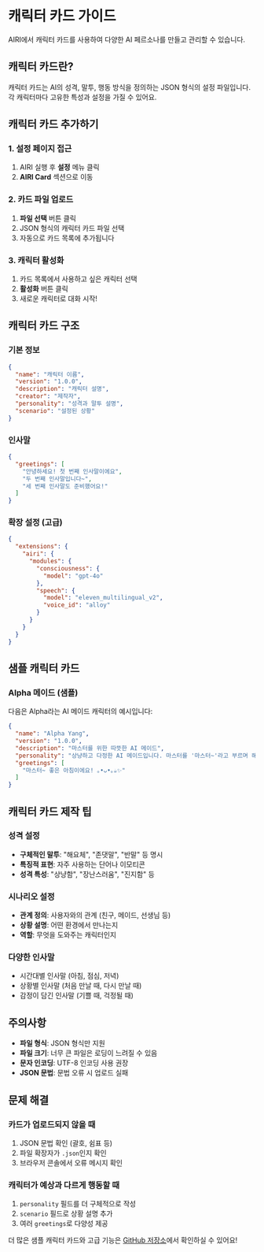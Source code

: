 # 캐릭터 카드 가이드

AIRI에서 캐릭터 카드를 사용하여 다양한 AI 페르소나를 만들고 관리할 수 있습니다.

## 캐릭터 카드란?

캐릭터 카드는 AI의 성격, 말투, 행동 방식을 정의하는 JSON 형식의 설정 파일입니다. 각 캐릭터마다 고유한 특성과 설정을 가질 수 있어요.

## 캐릭터 카드 추가하기

### 1. 설정 페이지 접근
1. AIRI 실행 후 **설정** 메뉴 클릭
2. **AIRI Card** 섹션으로 이동

### 2. 카드 파일 업로드
1. **파일 선택** 버튼 클릭
2. JSON 형식의 캐릭터 카드 파일 선택
3. 자동으로 카드 목록에 추가됩니다

### 3. 캐릭터 활성화
1. 카드 목록에서 사용하고 싶은 캐릭터 선택
2. **활성화** 버튼 클릭
3. 새로운 캐릭터로 대화 시작!

## 캐릭터 카드 구조

### 기본 정보
```json
{
  "name": "캐릭터 이름",
  "version": "1.0.0",
  "description": "캐릭터 설명",
  "creator": "제작자",
  "personality": "성격과 말투 설명",
  "scenario": "설정된 상황"
}
```

### 인사말
```json
{
  "greetings": [
    "안녕하세요! 첫 번째 인사말이에요",
    "두 번째 인사말입니다~",
    "세 번째 인사말도 준비했어요!"
  ]
}
```

### 확장 설정 (고급)
```json
{
  "extensions": {
    "airi": {
      "modules": {
        "consciousness": {
          "model": "gpt-4o"
        },
        "speech": {
          "model": "eleven_multilingual_v2",
          "voice_id": "alloy"
        }
      }
    }
  }
}
```

## 샘플 캐릭터 카드

### Alpha 메이드 (샘플)
다음은 Alpha라는 AI 메이드 캐릭터의 예시입니다:

```json
{
  "name": "Alpha Yang",
  "version": "1.0.0",
  "description": "마스터를 위한 따뜻한 AI 메이드",
  "personality": "상냥하고 다정한 AI 메이드입니다. 마스터를 '마스터~'라고 부르며 해요체로 대화해요.",
  "greetings": [
    "마스터~ 좋은 아침이에요! ｡•ᴗ•｡☕✨"
  ]
}
```

## 캐릭터 카드 제작 팁

### 성격 설정
- **구체적인 말투**: "해요체", "존댓말", "반말" 등 명시
- **특징적 표현**: 자주 사용하는 단어나 이모티콘
- **성격 특성**: "상냥함", "장난스러움", "진지함" 등

### 시나리오 설정
- **관계 정의**: 사용자와의 관계 (친구, 메이드, 선생님 등)
- **상황 설명**: 어떤 환경에서 만나는지
- **역할**: 무엇을 도와주는 캐릭터인지

### 다양한 인사말
- 시간대별 인사말 (아침, 점심, 저녁)
- 상황별 인사말 (처음 만날 때, 다시 만날 때)
- 감정이 담긴 인사말 (기쁠 때, 걱정될 때)

## 주의사항

- **파일 형식**: JSON 형식만 지원
- **파일 크기**: 너무 큰 파일은 로딩이 느려질 수 있음
- **문자 인코딩**: UTF-8 인코딩 사용 권장
- **JSON 문법**: 문법 오류 시 업로드 실패

## 문제 해결

### 카드가 업로드되지 않을 때
1. JSON 문법 확인 (괄호, 쉼표 등)
2. 파일 확장자가 `.json`인지 확인
3. 브라우저 콘솔에서 오류 메시지 확인

### 캐릭터가 예상과 다르게 행동할 때
1. `personality` 필드를 더 구체적으로 작성
2. `scenario` 필드로 상황 설명 추가
3. 여러 `greetings`로 다양성 제공

더 많은 샘플 캐릭터 카드와 고급 기능은 [GitHub 저장소](https://github.com/moeru-ai/airi)에서 확인하실 수 있어요!
